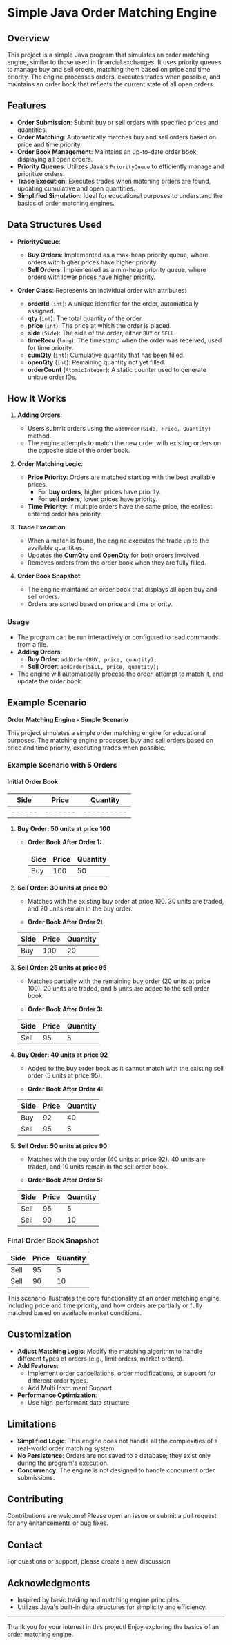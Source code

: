Simple Java Order Matching Engine
=================================

Overview
--------

This project is a simple Java program that simulates an order matching engine, similar to those used in financial exchanges. It uses priority queues to manage buy and sell orders, matching them based on price and time priority. The engine processes orders, executes trades when possible, and maintains an order book that reflects the current state of all open orders.

Features
--------

-   **Order Submission**: Submit buy or sell orders with specified prices and quantities.
-   **Order Matching**: Automatically matches buy and sell orders based on price and time priority.
-   **Order Book Management**: Maintains an up-to-date order book displaying all open orders.
-   **Priority Queues**: Utilizes Java's `PriorityQueue` to efficiently manage and prioritize orders.
-   **Trade Execution**: Executes trades when matching orders are found, updating cumulative and open quantities.
-   **Simplified Simulation**: Ideal for educational purposes to understand the basics of order matching engines.

Data Structures Used
--------------------

-   **PriorityQueue**:
    -   **Buy Orders**: Implemented as a max-heap priority queue, where orders with higher prices have higher priority.
    -   **Sell Orders**: Implemented as a min-heap priority queue, where orders with lower prices have higher priority.
-   **Order Class**: Represents an individual order with attributes:

    - **orderId** (`int`): A unique identifier for the order, automatically assigned.
    - **qty** (`int`): The total quantity of the order.
    - **price** (`int`): The price at which the order is placed.
    - **side** (`Side`): The side of the order, either `BUY` or `SELL`.
    - **timeRecv** (`long`): The timestamp when the order was received, used for time priority.
    - **cumQty** (`int`): Cumulative quantity that has been filled.
    - **openQty** (`int`): Remaining quantity not yet filled.
    - **orderCount** (`AtomicInteger`): A static counter used to generate unique order IDs.

How It Works
------------

1.  **Adding Orders**:

    -   Users submit orders using the `addOrder(Side, Price, Quantity)` method.
    -   The engine attempts to match the new order with existing orders on the opposite side of the order book.
2.  **Order Matching Logic**:

    -   **Price Priority**: Orders are matched starting with the best available prices.
        -   For **buy orders**, higher prices have priority.
        -   For **sell orders**, lower prices have priority.
    -   **Time Priority**: If multiple orders have the same price, the earliest entered order has priority.
3.  **Trade Execution**:

    -   When a match is found, the engine executes the trade up to the available quantities.
    -   Updates the **CumQty** and **OpenQty** for both orders involved.
    -   Removes orders from the order book when they are fully filled.
4.  **Order Book Snapshot**:

    -   The engine maintains an order book that displays all open buy and sell orders.
    -   Orders are sorted based on price and time priority.

### Usage

-   The program can be run interactively or configured to read commands from a file.
-   **Adding Orders**:
    -   **Buy Order**: `addOrder(BUY, price, quantity);`
    -   **Sell Order**: `addOrder(SELL, price, quantity);`
-   The engine will automatically process the order, attempt to match it, and update the order book.

Example Scenario
----------------
**Order Matching Engine - Simple Scenario**

This project simulates a simple order matching engine for educational purposes. The matching engine processes buy and sell orders based on price and time priority, executing trades when possible.

### Example Scenario with 5 Orders

#### Initial Order Book

| Side   | Price   | Quantity   |
|--------|---------|------------|
| ------ | ------- | ---------- |


1.  **Buy Order: 50 units at price 100**

    -   **Order Book After Order 1:**

        | Side | Price | Quantity |
        |------|-------|----------|
        | Buy  | 100   | 50       |

   2.  **Sell Order: 30 units at price 90**

       -   Matches with the existing buy order at price 100. 30 units are traded, and 20 units remain in the buy order.

       -   **Order Book After Order 2:**

       | Side | Price | Quantity |
       |------|-------|----------|
       | Buy  | 100   | 20       |

3.  **Sell Order: 25 units at price 95**

    -   Matches partially with the remaining buy order (20 units at price 100). 20 units are traded, and 5 units are added to the sell order book.

    -   **Order Book After Order 3:**

    | Side | Price | Quantity |
    |------|-------|----------|
    | Sell | 95    | 5        |

4.  **Buy Order: 40 units at price 92**

    -   Added to the buy order book as it cannot match with the existing sell order (5 units at price 95).

    -   **Order Book After Order 4:**

    | Side | Price | Quantity |
    |------|-------|----------|
    | Buy  | 92    | 40       |
    | Sell | 95    | 5        |

5.  **Sell Order: 50 units at price 90**

    -   Matches with the buy order (40 units at price 92). 40 units are traded, and 10 units remain in the sell order book.

    -   **Order Book After Order 5:**

    | Side | Price | Quantity |
    |------|-------|----------|
    | Sell | 95    | 5        |
    | Sell | 90    | 10       |

### Final Order Book Snapshot

| Side | Price | Quantity |
|------|-------|----------|
| Sell | 95    | 5        |
| Sell | 90    | 10       |

This scenario illustrates the core functionality of an order matching engine, including price and time priority, and how orders are partially or fully matched based on available market conditions.

Customization
-------------

-   **Adjust Matching Logic**: Modify the matching algorithm to handle different types of orders (e.g., limit orders, market orders).
-   **Add Features**: 
     - Implement order cancellations, order modifications, or support for different order types.
     - Add Multi Instrument Support
-   **Performance Optimization**: 
     - Use high-performant data structure

Limitations
-----------

-   **Simplified Logic**: This engine does not handle all the complexities of a real-world order matching system.
-   **No Persistence**: Orders are not saved to a database; they exist only during the program's execution.
-   **Concurrency**: The engine is not designed to handle concurrent order submissions.

Contributing
------------

Contributions are welcome! Please open an issue or submit a pull request for any enhancements or bug fixes.


Contact
-------

For questions or support, please create a new discussion

Acknowledgments
---------------

-   Inspired by basic trading and matching engine principles.
-   Utilizes Java's built-in data structures for simplicity and efficiency.

* * * * *

Thank you for your interest in this project! Enjoy exploring the basics of an order matching engine.